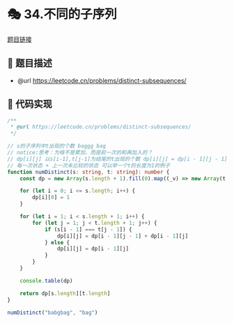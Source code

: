 # 🎭 34.不同的子序列

[题目链接](https://leetcode.cn/problems/distinct-subsequences/)

## 📝 题目描述
* @url https://leetcode.cn/problems/distinct-subsequences/

## 📄 代码实现
```typescript
/**
 * @url https://leetcode.cn/problems/distinct-subsequences/
 */

// s的子序列中t出现的个数 baggg bag
// notice:思考：为啥不是累加，而是前一次的和再加入的？
// dp[i][j] 以s[i-1],t[j-1]为结尾的t出现的个数 dp[i][j] = dp[i - 1][j - 1] + dp[i - 1][j]
// 每一次状态 + 上一次未比较的状态 可以举一个t的长度为1的例子
function numDistinct(s: string, t: string): number {
    const dp = new Array(s.length + 1).fill(0).map((_v) => new Array(t.length + 1).fill(0))

    for (let i = 0; i <= s.length; i++) {
        dp[i][0] = 1
    }

    for (let i = 1; i < s.length + 1; i++) {
        for (let j = 1; j < t.length + 1; j++) {
            if (s[i - 1] === t[j - 1]) {
                dp[i][j] = dp[i - 1][j - 1] + dp[i - 1][j]
            } else {
                dp[i][j] = dp[i - 1][j]
            }
        }
    }

    console.table(dp)

    return dp[s.length][t.length]
}

numDistinct("babgbag", "bag")

```
